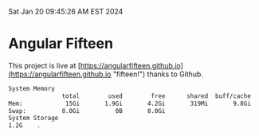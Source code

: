 Sat Jan 20 09:45:26 AM EST 2024

# Angular Fifteen


This project is live at [https://angularfifteen.github.io](https://angularfifteen.github.io "fifteen!") thanks to Github.

```bash
System Memory
               total        used        free      shared  buff/cache   available
Mem:            15Gi       1.9Gi       4.2Gi       319Mi       9.8Gi        13Gi
Swap:          8.0Gi          0B       8.0Gi
System Storage
1.2G	.
